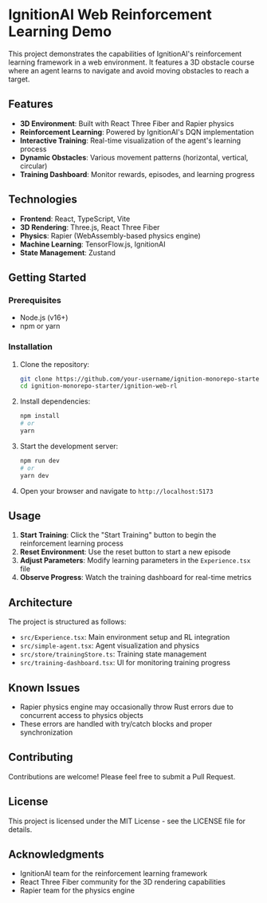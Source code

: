 # IgnitionAI Web Reinforcement Learning Demo

This project demonstrates the capabilities of IgnitionAI's reinforcement learning framework in a web environment. It features a 3D obstacle course where an agent learns to navigate and avoid moving obstacles to reach a target.

## Features

- **3D Environment**: Built with React Three Fiber and Rapier physics
- **Reinforcement Learning**: Powered by IgnitionAI's DQN implementation
- **Interactive Training**: Real-time visualization of the agent's learning process
- **Dynamic Obstacles**: Various movement patterns (horizontal, vertical, circular)
- **Training Dashboard**: Monitor rewards, episodes, and learning progress

## Technologies

- **Frontend**: React, TypeScript, Vite
- **3D Rendering**: Three.js, React Three Fiber
- **Physics**: Rapier (WebAssembly-based physics engine)
- **Machine Learning**: TensorFlow.js, IgnitionAI
- **State Management**: Zustand

## Getting Started

### Prerequisites

- Node.js (v16+)
- npm or yarn

### Installation

1. Clone the repository:
   ```bash
   git clone https://github.com/your-username/ignition-monorepo-starter.git
   cd ignition-monorepo-starter/ignition-web-rl
   ```

2. Install dependencies:
   ```bash
   npm install
   # or
   yarn
   ```

3. Start the development server:
   ```bash
   npm run dev
   # or
   yarn dev
   ```

4. Open your browser and navigate to `http://localhost:5173`

## Usage

1. **Start Training**: Click the "Start Training" button to begin the reinforcement learning process
2. **Reset Environment**: Use the reset button to start a new episode
3. **Adjust Parameters**: Modify learning parameters in the `Experience.tsx` file
4. **Observe Progress**: Watch the training dashboard for real-time metrics

## Architecture

The project is structured as follows:

- `src/Experience.tsx`: Main environment setup and RL integration
- `src/simple-agent.tsx`: Agent visualization and physics
- `src/store/trainingStore.ts`: Training state management
- `src/training-dashboard.tsx`: UI for monitoring training progress

## Known Issues

- Rapier physics engine may occasionally throw Rust errors due to concurrent access to physics objects
- These errors are handled with try/catch blocks and proper synchronization

## Contributing

Contributions are welcome! Please feel free to submit a Pull Request.

## License

This project is licensed under the MIT License - see the LICENSE file for details.

## Acknowledgments

- IgnitionAI team for the reinforcement learning framework
- React Three Fiber community for the 3D rendering capabilities
- Rapier team for the physics engine
